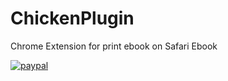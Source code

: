 # ChickenPlugin
Chrome Extension for print ebook on Safari Ebook

[![paypal](https://www.paypalobjects.com/en_US/i/btn/btn_donateCC_LG.gif)](paypal.me/doankhoi)
